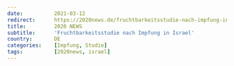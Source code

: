 ```yaml
---
date:          2021-03-12
redirect:      https://2020news.de/fruchtbarkeitsstudie-nach-impfung-in-israel/
title:         2020 NEWS
subtitle:      'Fruchtbarkeitsstudie nach Impfung in Israel'
country:       DE
categories:    [Impfung, Studie]
tags:          [2020news, israel]
---
```

